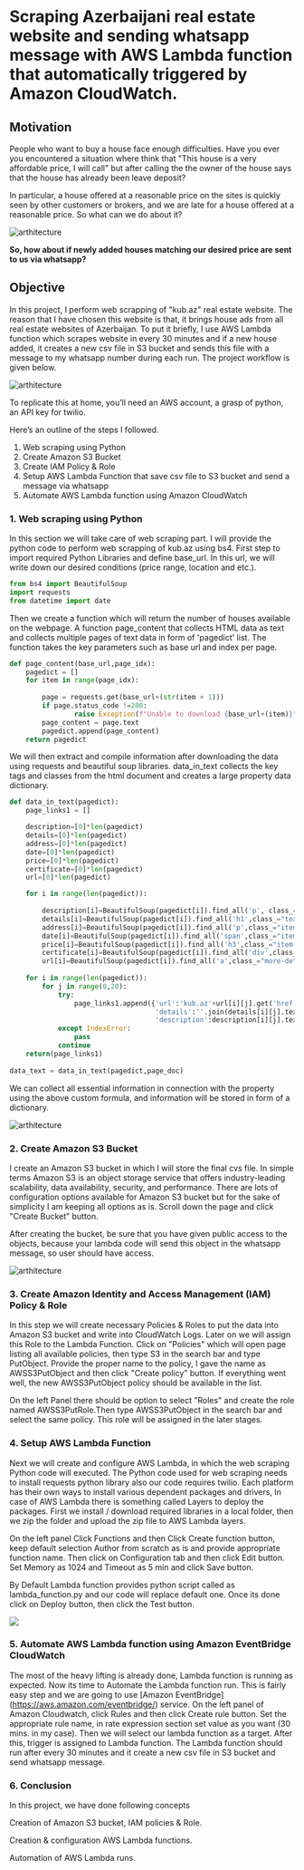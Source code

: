 # Scraping Azerbaijani real estate website and sending whatsapp message with AWS Lambda function that automatically triggered by Amazon CloudWatch.

## Motivation

People who want to buy a house face enough difficulties. Have you ever you encountered a situation where think that "This house is a very affordable price, I will call" but after calling the the owner of the house says that the house has already been leave deposit?

In particular, a house offered at a reasonable price on the sites is quickly seen by other customers or brokers, and we are late for a house offered at a reasonable price. So what can we do about it?

![arthitecture](https://user-images.githubusercontent.com/31247506/211854843-399cad25-0866-4a3d-b886-9abd1c1e66d6.jpeg)

__So, how about if newly added houses matching our desired price are sent to us via whatsapp?__


## Objective

In this project, I perform web scrapping of "kub.az" real estate website. The reason that I have chosen this website is that, it brings house ads from all real estate websites of Azerbaijan. To put it briefly, I use AWS Lambda function which scrapes website in every 30 minutes and if a new house added, it creates a new csv file in S3 bucket and sends this file with a message to my whatsapp number during each run. The project workflow is given below.

![arthitecture](https://user-images.githubusercontent.com/31247506/211852593-67b1324c-f792-4bef-b22c-1c3074dc7d51.png)


To replicate this at home, you’ll need an AWS account, a grasp of python, an API key for twilio.

Here’s an outline of the steps I followed.

1. Web scraping using Python
2. Create Amazon S3 Bucket
3. Create IAM Policy & Role
4. Setup AWS Lambda Function that save csv file to S3 bucket and send a message via whatsapp
6. Automate AWS Lambda function using Amazon CloudWatch

### 1. Web scraping using Python

In this section we will take care of web scraping part. I will provide the python code to perform web scrapping of kub.az using bs4. First step to import required Python Libraries and define base_url. In this url, we will write down our desired conditions (price range, location and etc.).

```python
from bs4 import BeautifulSoup
import requests
from datetime import date
```
Then we create a function which will return the number of houses available on the webpage. A function page_content that collects HTML data as text and collects multiple pages of text data in form of 'pagedict' list. The function takes the key parameters such as base url and index per page.

```python
def page_content(base_url,page_idx):
    pagedict = []
    for item in range(page_idx):
        
        page = requests.get(base_url+(str(item + 1)))
        if page.status_code !=200:
                raise Exception(f"Unable to download {base_url+(item)}")
        page_content = page.text
        pagedict.append(page_content)
    return pagedict
```
We will then extract and compile information after downloading the data using requests and beautiful soup libraries. data_in_text collects the key tags and classes from the html document and creates a large property data dictionary.

```python
def data_in_text(pagedict):
    page_links1 = []

    description=[0]*len(pagedict)
    details=[0]*len(pagedict)
    address=[0]*len(pagedict)
    date=[0]*len(pagedict)
    price=[0]*len(pagedict)
    certificate=[0]*len(pagedict)
    url=[0]*len(pagedict)

    for i in range(len(pagedict)):
        
        description[i]=BeautifulSoup(pagedict[i]).find_all('p', class_="description")
        details[i]=BeautifulSoup(pagedict[i]).find_all('h1',class_="text-nowrap")
        address[i]=BeautifulSoup(pagedict[i]).find_all('p',class_="item-address")
        date[i]=BeautifulSoup(pagedict[i]).find_all('span',class_="item-date")
        price[i]=BeautifulSoup(pagedict[i]).find_all('h3',class_="item-price")
        certificate[i]=BeautifulSoup(pagedict[i]).find_all('div',class_="item-certificate")
        url[i]=BeautifulSoup(pagedict[i]).find_all('a',class_="more-details")
        
    for i in range(len(pagedict)):
        for j in range(0,20):
            try:
                page_links1.append({'url':'kub.az'+url[i][j].get('href'),'certificate':certificate[i][j].text.strip(),'price':price[i][j].text.strip(),'date':date[i][j].text.strip(),
                                    'details':''.join(details[i][j].text.split('\n')), 
                                    'description':description[i][j].text.strip(), 'address':address[i][j].text.strip()})
            except IndexError:
                pass
            continue
    return(page_links1)
    
data_text = data_in_text(pagedict,page_doc)
```
We can collect all essential information in connection with the property using the above custom formula, and information will be stored in form of a dictionary.

![arthitecture](https://user-images.githubusercontent.com/31247506/211865710-d040b1b8-0bd2-41e9-90fb-c8b72356761f.png)


### 2. Create Amazon S3 Bucket

I create an Amazon S3 bucket in which I will store the final cvs file. In simple terms Amazon S3 is an object storage service that offers industry-leading scalability, data availability, security, and performance. There are lots of configuration options available for Amazon S3 bucket but for the sake of simplicity I am keeping all options as is. Scroll down the page and click "Create Bucket" button. 

After creating the bucket, be sure that you have given public access to the objects, because your lambda code will send this object in the whatsapp message, so user should have access.

![arthitecture](https://user-images.githubusercontent.com/31247506/211870024-13a5cec3-e828-470c-893c-d4357a8ca22f.png)

### 3. Create Amazon Identity and Access Management (IAM) Policy & Role

In this step we will create necessary Policies & Roles to put the data into Amazon S3 bucket and write into CloudWatch Logs. Later on we will assign this Role to the Lambda Function. Click on "Policies" which will open page listing all available policies, then type S3 in the search bar and type PutObject. Provide the proper name to the policy, I gave the name as AWSS3PutObject and then click "Create policy" button. If everything went well, the new AWSS3PutObject policy should be available in the list. 

On the left Panel there should be option to select "Roles" and create the role named AWSS3PutRole.Then type AWSS3PutObject in the search bar and select the same policy. This role will be assigned in the later stages.

### 4. Setup AWS Lambda Function

Next we will create and configure AWS Lambda, in which the web scraping Python code will executed. The Python code used for web scraping needs to install requests python library also our code requires twilio. Each platform has their own ways to install various dependent packages and drivers, In case of AWS Lambda there is something called Layers to deploy the packages. First we install / download required libraries in a local folder, then we zip the folder and upload the zip file to AWS Lambda layers.

On the left panel Click Functions and then Click Create function button, keep default selection Author from scratch as is and provide appropriate function name. Then click on Configuration tab and then click Edit button. Set Memory as 1024 and Timeout as 5 min and click Save button.

By Default Lambda function provides python script called as lambda_function.py and our code will replace default one. Once its done click on Deploy button, then  click the Test button.

![](https://user-images.githubusercontent.com/31247506/211873463-28a88476-f4ac-4780-8c28-ca9e8441bc05.png)


### 5. Automate AWS Lambda function using Amazon EventBridge CloudWatch

The most of the heavy lifting is already done, Lambda function is running as expected. Now its time to Automate the Lambda function run. This is fairly easy step and we are going to use [Amazon EventBridge] (https://aws.amazon.com/eventbridge/) service. On the left panel of Amazon Cloudwatch, click Rules and then click Create rule button. Set the appropriate rule name, in rate expression section set value as you want (30 mins. in my case). Then we will select our lambda function as a target. After this, trigger is assigned to Lambda function. The Lambda function should run after every 30 minutes and it create a new csv file in S3 bucket and send whatsapp message.

### 6. Conclusion

In this project, we have done following concepts

Creation of Amazon S3 bucket, IAM policies & Role.

Creation & configuration AWS Lambda functions.

Automation of AWS Lambda runs. 
